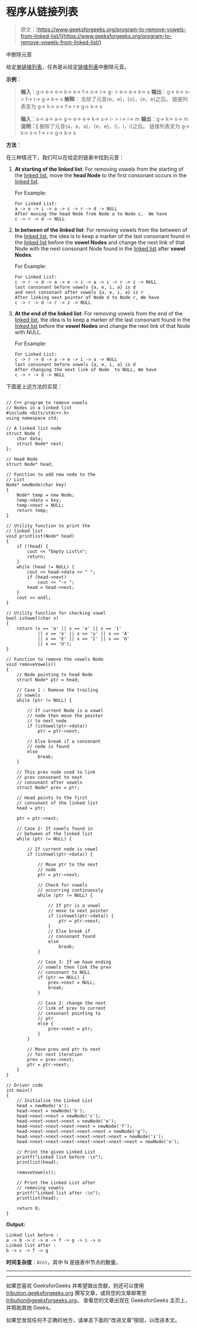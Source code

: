 # 程序从链接列表

> 原文：[https://www.geeksforgeeks.org/program-to-remove-vowels-from-linked-list/](https://www.geeksforgeeks.org/program-to-remove-vowels-from-linked-list/)

中删除元音

给定[单链接列表](https://www.geeksforgeeks.org/data-structures/linked-list/singly-linked-list/)，任务是从给定[链接列表](http://www.geeksforgeeks.org/data-structures/linked-list/)中删除元音。

**示例**：

> **输入**：g-> e-> e-> k-> s-> f-> o-> r-> g- > e-> e-> k-> s
> **输出**：g-> k-> s-> f-> r-> g-> k-> s
> **解释**：
> 去除了元音{e，e}，{o}，{e，e}之后。 链接列表变为
> g-> k-> s-> f-> r-> g-> k-> s
> 
> **输入**：a-> a-> a-> g-> e-> e-> k-> s-> i- > i-> i-> m
> **输出**：g-> k-> s-> m
> **说明：[**
> 删除了元音{a，a，a}，{e，e}，{i，i，i}之后。 链接列表变为
> g-> k-> s-> f-> r-> g-> k-> s

**方法**：

在三种情况下，我们可以在给定的链表中找到元音：

1.  **At starting of the linked list**: For removing vowels from the starting of the [linked list](http://www.geeksforgeeks.org/data-structures/linked-list/), move the **head Node** to the first consonant occurs in the [linked list](http://www.geeksforgeeks.org/data-structures/linked-list/).

    For Example:

    ```
    For Linked List:
    a -> e -> i -> a -> c -> r -> d -> NULL
    After moving the head Node from Node a to Node c,  We have 
    c -> r -> d -> NULL

    ```

2.  **In between of the linked list**: For removing vowels from the between of the [linked list](http://www.geeksforgeeks.org/data-structures/linked-list/), the idea is to keep a marker of the last consonant found in the [linked list](http://www.geeksforgeeks.org/data-structures/linked-list/) before the **vowel Nodes** and change the next link of that Node with the next consonant Node found in the [linked list](http://www.geeksforgeeks.org/data-structures/linked-list/) after **vowel Nodes**.

    For Example:

    ```
    For Linked List:
    c -> r -> d -> a -> e -> i -> a -> c -> r -> z -> NULL
    last consonant before vowels {a, e, i, a} is d
    and next consonant after vowels {a, e, i, a} is r
    After linking next pointer of Node d to Node r, We have 
    c -> r -> d -> r -> z -> NULL

    ```

3.  **At the end of the linked list**: For removing vowels from the end of the [linked list](http://www.geeksforgeeks.org/data-structures/linked-list/), the idea is to keep a marker of the last consonant found in the [linked list](http://www.geeksforgeeks.org/data-structures/linked-list/) before the **vowel Nodes** and change the next link of that Node with NULL.

    For Example:

    ```
    For Linked List:
    c -> r -> d -> a -> e -> i -> a -> NULL
    last consonant before vowels {a, e, i, a} is d
    After changing the next link of Node  to NULL, We have 
    c -> r -> d -> NULL

    ```

下面是上述方法的实现：

```

// C++ program to remove vowels 
// Nodes in a linked list 
#include <bits/stdc++.h> 
using namespace std; 

// A linked list node 
struct Node { 
    char data; 
    struct Node* next; 
}; 

// Head Node 
struct Node* head; 

// Function to add new node to the 
// List 
Node* newNode(char key) 
{ 
    Node* temp = new Node; 
    temp->data = key; 
    temp->next = NULL; 
    return temp; 
} 

// Utility function to print the 
// linked list 
void printlist(Node* head) 
{ 
    if (!head) { 
        cout << "Empty List\n"; 
        return; 
    } 
    while (head != NULL) { 
        cout << head->data << " "; 
        if (head->next) 
            cout << "-> "; 
        head = head->next; 
    } 
    cout << endl; 
} 

// Utility function for checking vowel 
bool isVowel(char x) 
{ 
    return (x == 'a' || x == 'e' || x == 'i'
            || x == 'o' || x == 'u' || x == 'A'
            || x == 'E' || x == 'I' || x == 'O'
            || x == 'U'); 
} 

// Function to remove the vowels Node 
void removeVowels() 
{ 
    // Node pointing to head Node 
    struct Node* ptr = head; 

    // Case 1 : Remove the trailing 
    // vowels 
    while (ptr != NULL) { 

        // If current Node is a vowel 
        // node then move the pointer 
        // to next node 
        if (isVowel(ptr->data)) 
            ptr = ptr->next; 

        // Else break if a consonant 
        // node is found 
        else
            break; 
    } 

    // This prev node used to link 
    // prev consonant to next 
    // consonant after vowels 
    struct Node* prev = ptr; 

    // Head points to the first 
    // consonant of the linked list 
    head = ptr; 

    ptr = ptr->next; 

    // Case 2: If vowels found in 
    // between of the linked list 
    while (ptr != NULL) { 

        // If current node is vowel 
        if (isVowel(ptr->data)) { 

            // Move ptr to the next 
            // node 
            ptr = ptr->next; 

            // Check for vowels 
            // occurring continuously 
            while (ptr != NULL) { 

                // If ptr is a vowel 
                // move to next pointer 
                if (isVowel(ptr->data)) { 
                    ptr = ptr->next; 
                } 
                // Else break if 
                // consonant found 
                else
                    break; 
            } 

            // Case 3: If we have ending 
            // vowels then link the prev 
            // consonant to NULL 
            if (ptr == NULL) { 
                prev->next = NULL; 
                break; 
            } 

            // Case 2: change the next 
            // link of prev to current 
            // consonant pointing to 
            // ptr 
            else { 
                prev->next = ptr; 
            } 
        } 

        // Move prev and ptr to next 
        // for next iteration 
        prev = prev->next; 
        ptr = ptr->next; 
    } 
} 

// Driver code 
int main() 
{ 
    // Initialise the Linked List 
    head = newNode('a'); 
    head->next = newNode('b'); 
    head->next->next = newNode('c'); 
    head->next->next->next = newNode('e'); 
    head->next->next->next->next = newNode('f'); 
    head->next->next->next->next->next = newNode('g'); 
    head->next->next->next->next->next->next = newNode('i'); 
    head->next->next->next->next->next->next->next = newNode('o'); 

    // Print the given Linked List 
    printf("Linked list before :\n"); 
    printlist(head); 

    removeVowels(); 

    // Print the Linked List after 
    // removing vowels 
    printf("Linked list after :\n"); 
    printlist(head); 

    return 0; 
} 

```

**Output:**

```
Linked list before :
a -> b -> c -> e -> f -> g -> i -> o 
Linked list after :
b -> c -> f -> g

```

**时间复杂度**：`O(n)`，其中 N 是链​​表中节点的数量。



* * *

* * *

如果您喜欢 GeeksforGeeks 并希望做出贡献，则还可以使用 [tribution.geeksforgeeks.org](https://contribute.geeksforgeeks.org/) 撰写文章，或将您的文章邮寄至 tribution@geeksforgeeks.org。 查看您的文章出现在 GeeksforGeeks 主页上，并帮助其他 Geeks。

如果您发现任何不正确的地方，请单击下面的“改进文章”按钮，以改进本文。